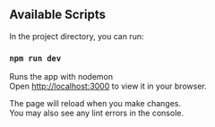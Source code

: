 ## Available Scripts

In the project directory, you can run:

### `npm run dev`

Runs the app with nodemon\
Open [http://localhost:3000](http://localhost:3000) to view it in your browser.

The page will reload when you make changes.\
You may also see any lint errors in the console.

